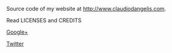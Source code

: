 Source code of my website at http://www.claudiodangelis.com.

Read LICENSES and CREDITS

[Google+](https://plus.google.com/115859961800127275872)
  

[Twitter](http://twitter.com/daw05)

